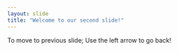```yaml
---
layout: slide
title: "Welcome to our second slide!"
---
```

To move to previous slide;
Use the left arrow to go back!
